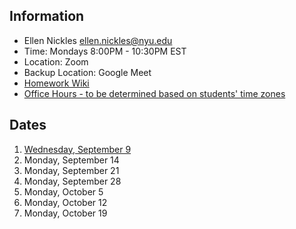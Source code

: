 ## Information

* Ellen Nickles ellen.nickles@nyu.edu
* Time: Mondays 8:00PM - 10:30PM EST
* Location: Zoom
* Backup Location: Google Meet
* [Homework Wiki](https://github.com/ITPNYU/ICM-2020-Code/wiki/Homework-Ellen)
* [Office Hours - to be determined based on students' time zones](https://calendar.google.com/calendar/selfsched?sstoken=UUJBXzVpUFp3azhlfGRlZmF1bHR8MDk4NDA1OWMzNzEyMThhZjVkMTgzYWI3YmUxMWNmY2M)

## Dates

1. [Wednesday, September 9](https://github.com/ITPNYU/ICM-2020-Code/wiki/Homework-Ellen#-week-1-introduction--drawing) 
2. Monday, September 14
3. Monday, September 21
4. Monday, September 28
5. Monday, October 5
6. Monday, October 12
7. Monday, October 19
